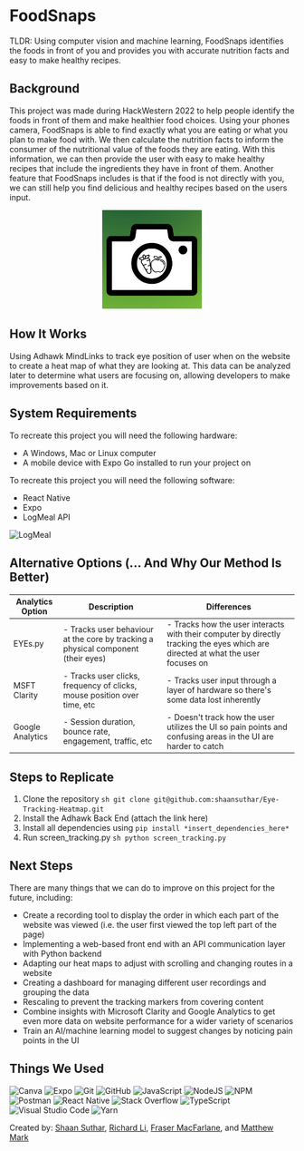 # FoodSnaps

TLDR: Using computer vision and machine learning, FoodSnaps identifies the foods in front of you and provides you with accurate nutrition facts and easy to make healthy recipes.

<h2>Background</h2>

This project was made during HackWestern 2022 to help people identify the foods in front of them and make healthier food choices. Using your phones camera, FoodSnaps is able to find exactly what you are eating or what you plan to make food with. We then calculate the nutrition facts to inform the consumer of the nutritional value of the foods they are eating. With this information, we can then provide the user with easy to make healthy recipes that include the ingredients they have in front of them. Another feature that FoodSnaps includes is that if the food is not directly with you, we can still help you find delicious and healthy recipes based on the users input.

<p align="center">
  <img src = "nutrient-ai-identifier/assets/images/foodsnaps_logo.png" width="35%" height ="10%">
</p>


<h2>How It Works</h2>

Using Adhawk MindLinks to track eye position of user when on the website to create a heat map of what they are looking at. This data can be analyzed later to determine what users are focusing on, allowing developers to make improvements based on it. 

<h2>System Requirements</h2>

To recreate this project you will need the following hardware:
- A Windows, Mac or Linux computer
- A mobile device with Expo Go installed to run your project on


To recreate this project you will need the following software:
- React Native
- Expo
- LogMeal API

<img src="https://api.logmeal.es/assets/logo_complete_v2.png" title="LogMeal" width="75%"/>


<h2>Alternative Options (... And Why Our Method Is Better)</h2>

| Analytics Option | Description | Differences |
| --- | --- | --- |
| EYEs.py | - Tracks user behaviour at the core by tracking a physical component (their eyes) | - Tracks how the user interacts with their computer by directly tracking the eyes which are directed at what the user focuses on |
| MSFT Clarity | - Tracks user clicks, frequency of clicks, mouse position over time, etc | - Tracks user input through a layer of hardware so there's some data lost inherently |
| Google Analytics | - Session duration, bounce rate, engagement, traffic, etc | - Doesn't track how the user utilizes the UI so pain points and confusing areas in the UI are harder to catch |

<h2>Steps to Replicate</h2>

1. Clone the repository
	```sh git clone git@github.com:shaansuthar/Eye-Tracking-Heatmap.git```
2. Install the Adhawk Back End (attach the link here)
3. Install all dependencies using ```pip install *insert_dependencies_here*```
4. Run screen_tracking.py
	```sh python screen_tracking.py```




<h2>Next Steps</h2>

There are many things that we can do to improve on this project for the future, including:
- Create a recording tool to display the order in which each part of the website was viewed (i.e. the user first viewed the top left part of the page)
- Implementing a web-based front end with an API communication layer with Python backend
- Adapting our heat maps to adjust with scrolling and changing routes in a website
- Creating a dashboard for managing different user recordings and grouping the data
- Rescaling to prevent the tracking markers from covering content
- Combine insights with Microsoft Clarity and Google Analytics to get even more data on website performance for a wider variety of scenarios
- Train an AI/machine learning model to suggest changes by noticing pain points in the UI


<h2>Things We Used</h2>

![Canva](https://img.shields.io/badge/Canva-%2300C4CC.svg?style=for-the-badge&logo=Canva&logoColor=white)
![Expo](https://img.shields.io/badge/expo-1C1E24?style=for-the-badge&logo=expo&logoColor=#D04A37)
![Git](https://img.shields.io/badge/git-%23F05033.svg?style=for-the-badge&logo=git&logoColor=white)
![GitHub](https://img.shields.io/badge/github-%23121011.svg?style=for-the-badge&logo=github&logoColor=white)
![JavaScript](https://img.shields.io/badge/JavaScript-F7DF1E?style=for-the-badge&logo=javascript&logoColor=black)
![NodeJS](https://img.shields.io/badge/node.js-6DA55F?style=for-the-badge&logo=node.js&logoColor=white)
![NPM](https://img.shields.io/badge/NPM-%23000000.svg?style=for-the-badge&logo=npm&logoColor=white)
![Postman](https://img.shields.io/badge/Postman-FF6C37?style=for-the-badge&logo=postman&logoColor=white)
![React Native](https://img.shields.io/badge/react_native-%2320232a.svg?style=for-the-badge&logo=react&logoColor=%2361DAFB)
![Stack Overflow](https://img.shields.io/badge/-Stackoverflow-FE7A16?style=for-the-badge&logo=stack-overflow&logoColor=white)
![TypeScript](https://img.shields.io/badge/typescript-%23007ACC.svg?style=for-the-badge&logo=typescript&logoColor=white)
![Visual Studio Code](https://img.shields.io/badge/Visual%20Studio%20Code-0078d7.svg?style=for-the-badge&logo=visual-studio-code&logoColor=white)
![Yarn](https://img.shields.io/badge/yarn-%232C8EBB.svg?style=for-the-badge&logo=yarn&logoColor=white)






Created by: [Shaan Suthar](https://www.linkedin.com/in/shaan-suthar/), [Richard Li](https://www.linkedin.com/in/richardli2003/), [Fraser MacFarlane](https://www.linkedin.com/in/fraser-macfarlane/), and [Matthew Mark](https://www.linkedin.com/in/matthew-mark-/)

